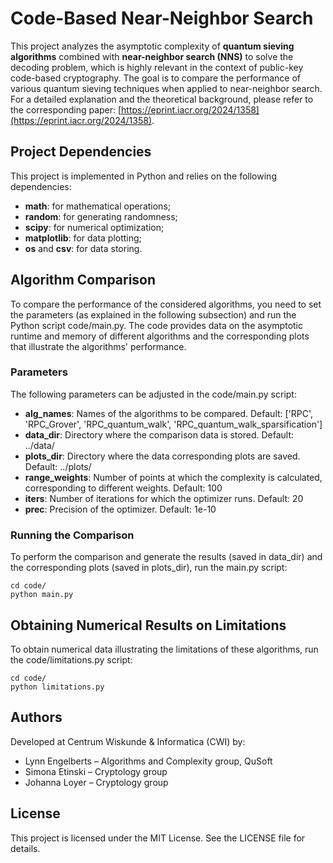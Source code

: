 # Code-Based Near-Neighbor Search

This project analyzes the asymptotic complexity of **quantum sieving algorithms** combined with **near-neighbor search (NNS)** to solve the decoding problem, which is highly relevant in the context of public-key code-based cryptography. The goal is to compare the performance of various quantum sieving techniques when applied to near-neighbor search. For a detailed explanation and the theoretical background, please refer to the corresponding paper: [https://eprint.iacr.org/2024/1358](https://eprint.iacr.org/2024/1358).

## Project Dependencies

This project is implemented in Python and relies on the following dependencies:

- **math**: for mathematical operations;
- **random**: for generating randomness;
- **scipy**: for numerical optimization;
- **matplotlib**: for data plotting;
- **os** and **csv**: for data storing.

## Algorithm Comparison

To compare the performance of the considered algorithms, you need to set the parameters (as explained in the following subsection) and run the Python script code/main.py. The code provides data on the asymptotic runtime and memory of different algorithms and the corresponding plots that illustrate the algorithms' performance.

### Parameters

The following parameters can be adjusted in the code/main.py script:
- **alg_names**: Names of the algorithms to be compared. Default: ['RPC', 'RPC_Grover', 'RPC_quantum_walk', 'RPC_quantum_walk_sparsification']
- **data_dir**: Directory where the comparison data is stored. Default: ../data/
- **plots_dir**: Directory where the data corresponding plots are saved. Default: ../plots/
- **range_weights**: Number of points at which the complexity is calculated, corresponding to different weights. Default: 100
- **iters**: Number of iterations for which the optimizer runs. Default: 20
- **prec**: Precision of the optimizer. Default: 1e-10

### Running the Comparison

To perform the comparison and generate the results (saved in data_dir) and the corresponding plots (saved in plots_dir), run the main.py script:
```
cd code/
python main.py
```

## Obtaining Numerical Results on Limitations

To obtain numerical data illustrating the limitations of these algorithms, run the code/limitations.py script:

```
cd code/
python limitations.py
```

## Authors
Developed at Centrum Wiskunde & Informatica (CWI) by:
- Lynn Engelberts – Algorithms and Complexity group, QuSoft
- Simona Etinski – Cryptology group
- Johanna Loyer – Cryptology group

## License
This project is licensed under the MIT License. See the LICENSE file for details.

